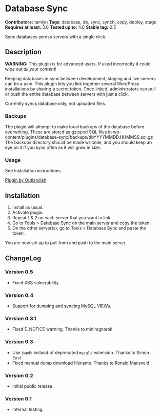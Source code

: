 # Database Sync #
**Contributors:** tamlyn
**Tags:** database, db, sync, synch, copy, deploy, stage
**Requires at least:** 3.0
**Tested up to:** 4.0
**Stable tag:** 0.5

Sync databases across servers with a single click.

## Description ##

**WARNING:** This plugin is for advanced users. If used incorrectly it could wipe out *all your content*!

Keeping databases in sync between development, staging and live servers can be a pain. This plugin lets you
link together several WordPress installations by sharing a secret token. Once linked, administrators can pull
or push the entire database between servers with just a click.

Currently syncs database only, not uploaded files.

### Backups ###

The plugin will attempt to make local backups of the database before overwriting. These are stored as gzipped SQL
files in wp-content/plugins/database-sync/backups/dbYYYYMMDD.HHMMSS.sql.gz The backups directory should be made
writable, and you should keep an eye on it if you sync often as it will grow in size.

### Usage ###

See Installation instructions.

[Plugin by Outlandish](http://outlandish.com)

## Installation ##

1. Install as usual.
2. Activate plugin.
3. Repeat 1 & 2 on each server that you want to link.
4. Go to Tools > Database Sync on the main server and copy the token.
5. On the other server(s), go to Tools > Database Sync and paste the token.

You are now set up to pull from and push to the main server.

## ChangeLog ##

### Version 0.5 ###

* Fixed XSS vulnerability.

### Version 0.4 ###

* Support for dumping and syncing MySQL VIEWs.

### Version 0.3.1 ### 

* Fixed E_NOTICE warning. Thanks to miniragnarok.

### Version 0.3 ###

* Use `$wpdb` instead of deprecated `mysqli` extension. Thanks to Simon East.
* Fixed manual dump download filename. Thanks to Ronald Mansveld.

### Version 0.2 ###

* Initial public release.

### Version 0.1 ###

* Internal testing.
